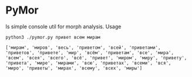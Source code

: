 PyMor
=====

Is simple console util for morph analysis. Usage 

```
python3 ./pymor.py привет всем мирам

['мирам', 'миров', 'весь', 'приветом', 'всей', 'приветами', 'приветов', 'привете', 'мир', 'всём', 'приветам', 'все', 'мира', 'всем', 'всея', 'всего', 'всё', 'привет', 'миром', 'миру', 'привету', 'привета', 'мире', 'мирами', 'всю', 'приветах', 'всеми', 'вся', 'миро', 'приветы', 'мирах', 'всему', 'всех', 'миры']
```
